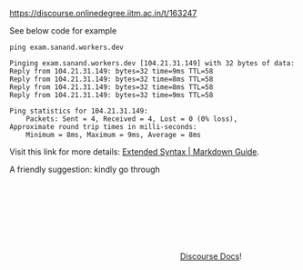 https://discourse.onlinedegree.iitm.ac.in/t/163247

See below code for example</p>
<pre data-code-wrap="bash"><code class="lang-bash">ping exam.sanand.workers.dev

Pinging exam.sanand.workers.dev [104.21.31.149] with 32 bytes of data:
Reply from 104.21.31.149: bytes=32 time=9ms TTL=58
Reply from 104.21.31.149: bytes=32 time=8ms TTL=58
Reply from 104.21.31.149: bytes=32 time=8ms TTL=58
Reply from 104.21.31.149: bytes=32 time=9ms TTL=58

Ping statistics for 104.21.31.149:
    Packets: Sent = 4, Received = 4, Lost = 0 (0% loss),
Approximate round trip times in milli-seconds:
    Minimum = 8ms, Maximum = 9ms, Average = 8ms
</code></pre>
<p>Visit this link for more details: <a class="inline-onebox" href="https://www.markdownguide.org/extended-syntax/#fenced-code-blocks">Extended Syntax | Markdown Guide</a>.</p>
<p>A friendly suggestion: kindly go through <a class="hashtag-cooked" data-id="45" data-slug="docs-discourse" data-type="category" href="/c/docs-discourse/45"><span class="hashtag-icon-placeholder"><svg class="fa d-icon d-icon-square-full svg-icon svg-node"><use href="#square-full"></use></svg></span><span>Discourse Docs</span></a>!